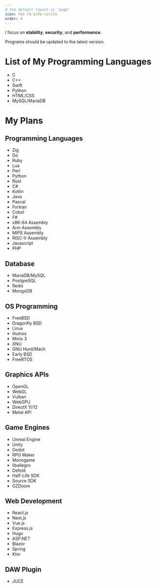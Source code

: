 ```yaml
---
# the default layout is 'page'
icon: fas fa-info-circle
order: 4
---
```


I focus on **stability**, **security**, and **performance**.

Programs should be updated to the latest version.

# List of My Programming Languages

- C
- C++
- Swift
- Python
- HTML/CSS
- MySQL/MariaDB

# My Plans
## Programming Languages
  - Zig
  - Go
  - Ruby
  - Lua
  - Perl
  - Python
  - Rust
  - C#
  - Kotlin
  - Java
  - Pascal
  - Fortran
  - Cobol
  - F#
  - x86-64 Assembly
  - Arm Assembly
  - MIPS Assembly
  - RISC-V Assembly
  - Javascript
  - PHP

## Database
  - MariaDB/MySQL
  - PostgreSQL
  - Redis
  - MongoDB

## OS Programming
  - FreeBSD
  - Dragonfly BSD
  - Linux
  - illumos
  - Minix 3
  - XNU
  - GNU Hurd/Mach
  - Early BSD
  - FreeRTOS

## Graphics APIs
  - OpenGL
  - WebGL
  - Vulkan
  - WebGPU
  - DirectX 11/12
  - Metal API

## Game Engines
  - Unreal Engine
  - Unity
  - Godot
  - RPG Maker
  - Monogame
  - liballegro
  - Defold
  - Half-Life SDK
  - Source SDK
  - GZDoom

## Web Development
  - React.js
  - Next.js
  - Vue.js
  - Express.js
  - Hugo
  - ASP.NET
  - Blazor
  - Spring
  - Ktor

## DAW Plugin
  - JUCE
